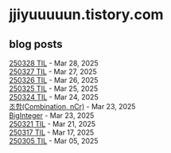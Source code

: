 # jjiyuuuuun.tistory.com
## blog posts
[250328 TIL](https://jjiyuuuuun.tistory.com/86) - Mar 28, 2025<br>
[250327 TIL](https://jjiyuuuuun.tistory.com/85) - Mar 27, 2025<br>
[250326 TIL](https://jjiyuuuuun.tistory.com/84) - Mar 26, 2025<br>
[250325 TIL](https://jjiyuuuuun.tistory.com/83) - Mar 25, 2025<br>
[250324 TIL](https://jjiyuuuuun.tistory.com/82) - Mar 24, 2025<br>
[조합(Combination, nCr)](https://jjiyuuuuun.tistory.com/81) - Mar 23, 2025<br>
[BigInteger](https://jjiyuuuuun.tistory.com/80) - Mar 23, 2025<br>
[250321 TIL](https://jjiyuuuuun.tistory.com/79) - Mar 21, 2025<br>
[250317 TIL](https://jjiyuuuuun.tistory.com/78) - Mar 17, 2025<br>
[250305 TIL](https://jjiyuuuuun.tistory.com/77) - Mar 05, 2025<br>
